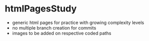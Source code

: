 # htmlPagesStudy
- generic html pages for practice with growing complexity levels
- no multiple branch creation for commits 
- images to be added on respective coded paths
